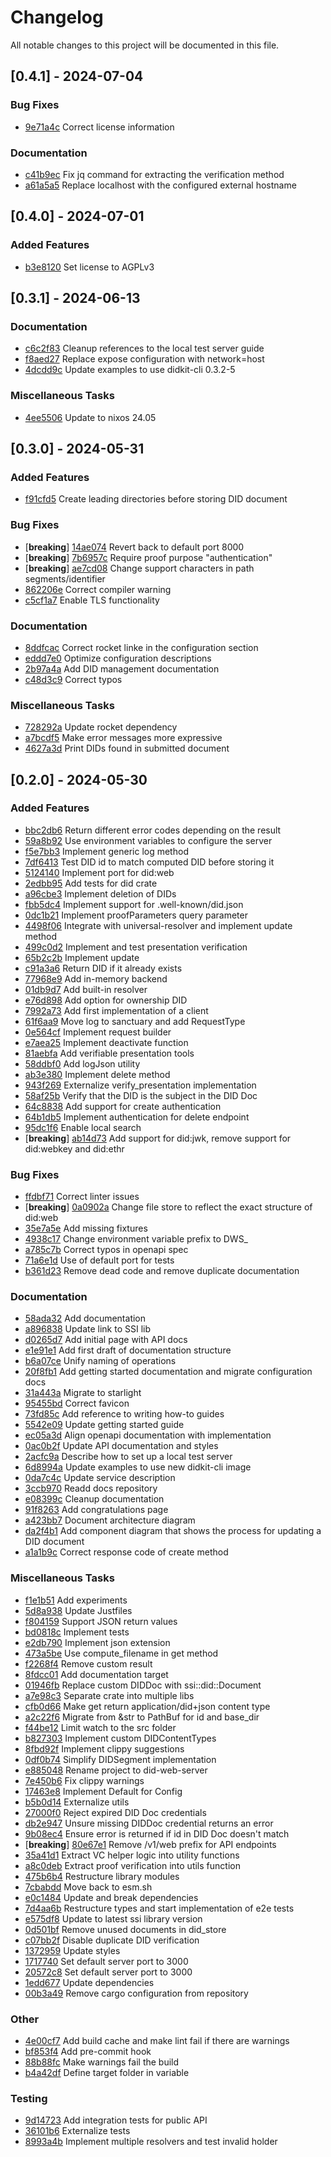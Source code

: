 # Changelog

All notable changes to this project will be documented in this file.

## [0.4.1] - 2024-07-04

### Bug Fixes

- [9e71a4c](https://github.com/identinet/did-web-server/commit/9e71a4c284db143b5747fcbc8fccb8cf43059875) Correct license information

### Documentation

- [c41b9ec](https://github.com/identinet/did-web-server/commit/c41b9ec3fc0381765b954b886606ead9fc958326) Fix jq command for extracting the verification method
- [a61a5a5](https://github.com/identinet/did-web-server/commit/a61a5a5f26c512ee3ca546fed059b400187b2c9f) Replace localhost with the configured external hostname

## [0.4.0] - 2024-07-01

### Added Features

- [b3e8120](https://github.com/identinet/did-web-server/commit/b3e8120bc1e67b280a5de99a3c8060af98c54633) Set license to AGPLv3

## [0.3.1] - 2024-06-13

### Documentation

- [c6c2f83](https://github.com/identinet/did-web-server/commit/c6c2f83cc663436176f2b7c7ef2fb74ff240828a) Cleanup references to the local test server guide
- [f8aed27](https://github.com/identinet/did-web-server/commit/f8aed278f54ece87f8d7dc9d75623f7a6870f421) Replace expose configuration with network=host
- [4dcdd9c](https://github.com/identinet/did-web-server/commit/4dcdd9cd4e5061367550f54e355526e3912015c3) Update examples to use didkit-cli 0.3.2-5

### Miscellaneous Tasks

- [4ee5506](https://github.com/identinet/did-web-server/commit/4ee5506f7b091d805f18bee4529a262401433fff) Update to nixos 24.05

## [0.3.0] - 2024-05-31

### Added Features

- [f91cfd5](https://github.com/identinet/did-web-server/commit/f91cfd5a47332a1e7fb70969a4104c35804d81f6) Create leading directories before storing DID document

### Bug Fixes

- [**breaking**] [14ae074](https://github.com/identinet/did-web-server/commit/14ae0745393a8bcf4c10897f38d790cd9c2402ad) Revert back to default port 8000
- [**breaking**] [7b6957c](https://github.com/identinet/did-web-server/commit/7b6957cfe5b5d37309acd0873bd42ba5f693a9c0) Require proof purpose "authentication"
- [**breaking**] [ae7cd08](https://github.com/identinet/did-web-server/commit/ae7cd0874ada927759c26ee4d38946a613f0c68d) Change support characters in path segments/identifier
- [862206e](https://github.com/identinet/did-web-server/commit/862206e9aeb1d4364d50f0cb6a7de46eb7fe5135) Correct compiler warning
- [c5cf1a7](https://github.com/identinet/did-web-server/commit/c5cf1a704f6adc19a54138f54bce7d3e9212dc53) Enable TLS functionality

### Documentation

- [8ddfcac](https://github.com/identinet/did-web-server/commit/8ddfcacfb058f8bb5e211f8dcba109d7a27dccce) Correct rocket linke in the configuration section
- [eddd7e0](https://github.com/identinet/did-web-server/commit/eddd7e09cfbfeff702d1380453e46edf488e9716) Optimize configuration descriptions
- [2b97a4a](https://github.com/identinet/did-web-server/commit/2b97a4a2167d7b40a8c8b98e2e2ac1c1846bdf38) Add DID management documentation
- [c48d3c9](https://github.com/identinet/did-web-server/commit/c48d3c999f40009da6fd6dcc42a06c989491a0d9) Correct typos

### Miscellaneous Tasks

- [728292a](https://github.com/identinet/did-web-server/commit/728292ad0db90ce3891e7a9a4a11dabd2d762128) Update rocket dependency
- [a7bcdf5](https://github.com/identinet/did-web-server/commit/a7bcdf571c2807624a82e0fbf9373c246a1d26e0) Make error messages more expressive
- [4627a3d](https://github.com/identinet/did-web-server/commit/4627a3dac0fd2fcfa23c990e90c23141274d767e) Print DIDs found in submitted document

## [0.2.0] - 2024-05-30

### Added Features

- [bbc2db6](https://github.com/identinet/did-web-server/commit/bbc2db6b2cf7e0ef17f82086b6434002cd78ded7) Return different error codes depending on the result
- [59a8b92](https://github.com/identinet/did-web-server/commit/59a8b927f57aeefc5471cff6d90a6922d5db2bdc) Use environment variables to configure the server
- [f5e7bb3](https://github.com/identinet/did-web-server/commit/f5e7bb3bf359ffc8d60f3ca7a8c975ac8c2261cf) Implement generic log method
- [7df6413](https://github.com/identinet/did-web-server/commit/7df641395f00a54c60c7975f89e8e2833e825c11) Test DID id to match computed DID before storing it
- [5124140](https://github.com/identinet/did-web-server/commit/512414050fe3b04847d817ec1cdd06833f4af0a5) Implement port for did:web
- [2edbb95](https://github.com/identinet/did-web-server/commit/2edbb95aea5dae1b27d3e23b8e3d52949de9c3a3) Add tests for did crate
- [a96cbe3](https://github.com/identinet/did-web-server/commit/a96cbe307577ef4b61521c232ce1af32fae95efc) Implement deletion of DIDs
- [fbb5dc4](https://github.com/identinet/did-web-server/commit/fbb5dc49a056b6e903587b4e266bdc8cce4e2a0d) Implement support for .well-known/did.json
- [0dc1b21](https://github.com/identinet/did-web-server/commit/0dc1b215b76b94797ef159dc783faafa10cac209) Implement proofParameters query parameter
- [4498f06](https://github.com/identinet/did-web-server/commit/4498f068fa67965da5424f82a32eeefa9c5b4e38) Integrate with universal-resolver and implement update method
- [499c0d2](https://github.com/identinet/did-web-server/commit/499c0d277ca421ee821ed1db1cea9b91af69e890) Implement and test presentation verification
- [65b2c2b](https://github.com/identinet/did-web-server/commit/65b2c2bf0744e953136bbb6e7dc6f6bfb1717e30) Implement update
- [c91a3a6](https://github.com/identinet/did-web-server/commit/c91a3a6d4972c0402d6a2949aa261a54514272ec) Return DID if it already exists
- [77968e9](https://github.com/identinet/did-web-server/commit/77968e94773a7af527ff8d02a148adde3ef3f991) Add in-memory backend
- [01db9d7](https://github.com/identinet/did-web-server/commit/01db9d7aaaa7a2177346e7947c911dab4442845f) Add built-in resolver
- [e76d898](https://github.com/identinet/did-web-server/commit/e76d89870ce1dc70e974d49ab2055cf116e7d5ef) Add option for ownership DID
- [7992a73](https://github.com/identinet/did-web-server/commit/7992a738d921b6411bd8a78780115b279a44f74c) Add first implementation of a client
- [61f6aa9](https://github.com/identinet/did-web-server/commit/61f6aa9d86ae1247f28656f93b4081269b18e5ed) Move log to sanctuary and add RequestType
- [0e564cf](https://github.com/identinet/did-web-server/commit/0e564cfbfa080ac0473af8f3c3347ba01e3303e0) Implement request builder
- [e7aea25](https://github.com/identinet/did-web-server/commit/e7aea25e3ce759847525ebb23dfb2c7870a00a85) Implement deactivate function
- [81aebfa](https://github.com/identinet/did-web-server/commit/81aebfa4704c42673c933c1ab0746f2420d1f38a) Add verifiable presentation tools
- [58ddbf0](https://github.com/identinet/did-web-server/commit/58ddbf0331dba849b76dcfa3315ed549c3758f0c) Add logJson utility
- [ab3e380](https://github.com/identinet/did-web-server/commit/ab3e3802ea24c124f828e5ef93fb45939c89470b) Implement delete method
- [943f269](https://github.com/identinet/did-web-server/commit/943f26994008a9fe9e5fe5dd4155e8d1a1a5738f) Externalize verify_presentation implementation
- [58af25b](https://github.com/identinet/did-web-server/commit/58af25bb67921a91c9a7657a9faa4ecd8716b4a6) Verify that the DID is the subject in the DID Doc
- [64c8838](https://github.com/identinet/did-web-server/commit/64c8838e2842bff4fc51667a76921229cdd4c3e1) Add support for create authentication
- [64b1db5](https://github.com/identinet/did-web-server/commit/64b1db572aa283b8d7067e01cdb4210193f26d4d) Implement authentication for delete endpoint
- [95dc1f6](https://github.com/identinet/did-web-server/commit/95dc1f68c55fcbac137bbb6858c4fb620546a584) Enable local search
- [**breaking**] [ab14d73](https://github.com/identinet/did-web-server/commit/ab14d738a0d368d32e3c8b58fb846da387ae7f28) Add support for did:jwk, remove support for did:webkey and did:ethr

### Bug Fixes

- [ffdbf71](https://github.com/identinet/did-web-server/commit/ffdbf71b63a95f22ddf2f3f941bca1c9b10ebdb2) Correct linter issues
- [**breaking**] [0a0902a](https://github.com/identinet/did-web-server/commit/0a0902aec471b9c2beb31ce910780661aaf97e4e) Change file store to reflect the exact structure of did:web
- [35e7a5e](https://github.com/identinet/did-web-server/commit/35e7a5e6330307aa67d220c14df17dcd004af513) Add missing fixtures
- [4938c17](https://github.com/identinet/did-web-server/commit/4938c17c7b2b434ef9734f821acf6dd0a4911b29) Change environment variable prefix to DWS_
- [a785c7b](https://github.com/identinet/did-web-server/commit/a785c7b9fc827925c7d8fffdee60100b47302b76) Correct typos in openapi spec
- [71a6e1d](https://github.com/identinet/did-web-server/commit/71a6e1d27c1af9bab38807be66b596f17d3a719a) Use of default port for tests
- [b361d23](https://github.com/identinet/did-web-server/commit/b361d236493a912266baef5237b4a1fe33d437e9) Remove dead code and remove duplicate documentation

### Documentation

- [58ada32](https://github.com/identinet/did-web-server/commit/58ada329bc19ed88a79f842ab096a7a1a920494c) Add documentation
- [a896838](https://github.com/identinet/did-web-server/commit/a896838d743993f429d33fd3d97d7180b38411f4) Update link to SSI lib
- [d0265d7](https://github.com/identinet/did-web-server/commit/d0265d744761db1bb69c332e401de593be3a9b17) Add initial page with API docs
- [e1e91e1](https://github.com/identinet/did-web-server/commit/e1e91e17b9db089fc696403e319adf0d6acb0faf) Add first draft of documentation structure
- [b6a07ce](https://github.com/identinet/did-web-server/commit/b6a07ce151ff524ee13b6d6739f1a4f460e913e7) Unify naming of operations
- [20f8fb1](https://github.com/identinet/did-web-server/commit/20f8fb126eedd15006a5e066b29e7386d4a955ae) Add getting started documentation and migrate configuration docs
- [31a443a](https://github.com/identinet/did-web-server/commit/31a443a70d39ba18303169891b33fbcb68af0448) Migrate to starlight
- [95455bd](https://github.com/identinet/did-web-server/commit/95455bd05442084636bb5a4e63992f5af2cfecbf) Correct favicon
- [73fd85c](https://github.com/identinet/did-web-server/commit/73fd85c29630b79cc74a050a04e35a0eadf4a540) Add reference to writing how-to guides
- [5542e09](https://github.com/identinet/did-web-server/commit/5542e0981071ab2e4fde936187591d8928a65ef5) Update getting started guide
- [ec05a3d](https://github.com/identinet/did-web-server/commit/ec05a3d32d9172a6c078da89d0c291cd134c89a9) Align openapi documentation with implementation
- [0ac0b2f](https://github.com/identinet/did-web-server/commit/0ac0b2f5e59030052011c644a65f383ad20e0c67) Update API documentation and styles
- [2acfc9a](https://github.com/identinet/did-web-server/commit/2acfc9a945e92495e4088d648bc45f2b41e138a7) Describe how to set up a local test server
- [6d8994a](https://github.com/identinet/did-web-server/commit/6d8994ab480bec7648b4d24e382eded7cc78ed2b) Update examples to use new didkit-cli image
- [0da7c4c](https://github.com/identinet/did-web-server/commit/0da7c4ca18aa1c82ef944d30104f24ed74abd032) Update service description
- [3ccb970](https://github.com/identinet/did-web-server/commit/3ccb9703e6a14778461b7d63757f9e4f1bfb2e8b) Readd docs repository
- [e08399c](https://github.com/identinet/did-web-server/commit/e08399c6479ce6c1102977032d2f32ed606df470) Cleanup documentation
- [91f8263](https://github.com/identinet/did-web-server/commit/91f8263781bc31af5b770bdf5452cfa407f51120) Add congratulations page
- [a423bb7](https://github.com/identinet/did-web-server/commit/a423bb7c470a4144c39225887c93b9a0eaff8bc7) Document architecture diagram
- [da2f4b1](https://github.com/identinet/did-web-server/commit/da2f4b1f47d86c798a3e965afa0d8a61f89985b7) Add component diagram that shows the process for updating a DID document
- [a1a1b9c](https://github.com/identinet/did-web-server/commit/a1a1b9c9b7fdfd8c25fb2d6ce6826b8bc9eff3d5) Correct response code of create method

### Miscellaneous Tasks

- [f1e1b51](https://github.com/identinet/did-web-server/commit/f1e1b5105a3614c4a4392fe3cd430d4da72f8a37) Add experiments
- [5d8a938](https://github.com/identinet/did-web-server/commit/5d8a93819549d67831d066010f9deb167fec4d35) Update Justfiles
- [f804159](https://github.com/identinet/did-web-server/commit/f8041593e862d833b8990f9b926222b530f4750e) Support JSON return values
- [bd0818c](https://github.com/identinet/did-web-server/commit/bd0818c768dbec50f5b6dc483c825d26f4e9c6ba) Implement tests
- [e2db790](https://github.com/identinet/did-web-server/commit/e2db790d68ca589d8be21597f9be439c3b8b8398) Implement json extension
- [473a5be](https://github.com/identinet/did-web-server/commit/473a5be57c27251248f1231eae1db736913e9561) Use compute_filename in get method
- [f2268f4](https://github.com/identinet/did-web-server/commit/f2268f4771df5292850a1bb15d2f6dd3fb1e9b70) Remove custom result
- [8fdcc01](https://github.com/identinet/did-web-server/commit/8fdcc01a34f537c2e2356af1daff6b0122f8aa1f) Add documentation target
- [01946fb](https://github.com/identinet/did-web-server/commit/01946fbda6a23c01b48ff49c90d3c0a8cf12c8b7) Replace custom DIDDoc with ssi::did::Document
- [a7e98c3](https://github.com/identinet/did-web-server/commit/a7e98c3a063e6a3ac3a7532f35f5b0bbd56f6d2c) Separate crate into multiple libs
- [cfb0d66](https://github.com/identinet/did-web-server/commit/cfb0d66c8c800a7daa0a260c1a28153c5bd5c157) Make get return application/did+json content type
- [a2c22f6](https://github.com/identinet/did-web-server/commit/a2c22f67be8678e6f34c0e770ad499fc4c421486) Migrate from &str to PathBuf for id and base_dir
- [f44be12](https://github.com/identinet/did-web-server/commit/f44be127ccd114d80febfc63f52b7083e4201a65) Limit watch to the src folder
- [b827303](https://github.com/identinet/did-web-server/commit/b827303ee5c8eb49b92215b2d46364c56a8b2a80) Implement custom DIDContentTypes
- [8fbd92f](https://github.com/identinet/did-web-server/commit/8fbd92fcf7ea07f4b41d9992cc1bb58bf8d0a934) Implement clippy suggestions
- [0df0b74](https://github.com/identinet/did-web-server/commit/0df0b74a1715f4b8bb8f2bf963b81a3b282b9810) Simplify DIDSegment implementation
- [e885048](https://github.com/identinet/did-web-server/commit/e8850487aa2e388bdabc3ebd7332d9decef5a97c) Rename project to did-web-server
- [7e450b6](https://github.com/identinet/did-web-server/commit/7e450b6190afbd9f2cfe3463912ad25fd8454959) Fix clippy warnings
- [17463e8](https://github.com/identinet/did-web-server/commit/17463e8c31f2f7ce7a195980badc89fb50782712) Implement Default for Config
- [b5b0d14](https://github.com/identinet/did-web-server/commit/b5b0d14f64646e06ca4c62c3bb606f433f03c1f5) Externalize utils
- [27000f0](https://github.com/identinet/did-web-server/commit/27000f0b386c219070373d92e0479d0e3d9c5b22) Reject expired DID Doc credentials
- [db2e947](https://github.com/identinet/did-web-server/commit/db2e9472b6bc5e8a44c6d3985822da9901d50d74) Unsure missing DIDDoc credential returns an error
- [9b08ec4](https://github.com/identinet/did-web-server/commit/9b08ec47ff4ec95c2767678a4524925f1a031311) Ensure error is returned if id in DID Doc doesn't match
- [**breaking**] [80e67e1](https://github.com/identinet/did-web-server/commit/80e67e1f5afc885dac29f4f4b351b08fdbd43659) Remove /v1/web prefix for API endpoints
- [35a41d1](https://github.com/identinet/did-web-server/commit/35a41d1d25e18f145ea2eaf7d3f980bd31325872) Extract VC helper logic into utility functions
- [a8c0deb](https://github.com/identinet/did-web-server/commit/a8c0debd96eea09491becb60a938b2907a6fffce) Extract proof verification into utils function
- [475b6b4](https://github.com/identinet/did-web-server/commit/475b6b4ada97a9e4be928e6ec16f676bf2fda746) Restructure library modules
- [7cbabdd](https://github.com/identinet/did-web-server/commit/7cbabdd5e8fdc40ca1af4127d1d32a907f7f6b56) Move back to esm.sh
- [e0c1484](https://github.com/identinet/did-web-server/commit/e0c148420aec64cc4b6883af59f785f8b003fa0d) Update and break dependencies
- [7d4aa6b](https://github.com/identinet/did-web-server/commit/7d4aa6ba448434804e6fb81f5a7ceaff242c758f) Restructure types and start implementation of e2e tests
- [e575df8](https://github.com/identinet/did-web-server/commit/e575df81452c07086de7daa2a6a38ba2eeb02031) Update to latest ssi library version
- [0d501bf](https://github.com/identinet/did-web-server/commit/0d501bfed51e2e8cae0baf53c2bf5def878fa374) Remove unused documents in did_store
- [c07bb2f](https://github.com/identinet/did-web-server/commit/c07bb2fa7f36aa89174294004c674d70f7ed0e2d) Disable duplicate DID verification
- [1372959](https://github.com/identinet/did-web-server/commit/1372959e874b1b45f09347d42d6b0460d9c98f14) Update styles
- [1717740](https://github.com/identinet/did-web-server/commit/17177401307eb920d30442cdddd06a5d338f311c) Set default server port to 3000
- [20572c8](https://github.com/identinet/did-web-server/commit/20572c85aaeb22361aa88d22dfba3a0fe34cdcc2) Set default server port to 3000
- [1edd677](https://github.com/identinet/did-web-server/commit/1edd6775e4e03de12c2ad2303ae56df64a82fdfa) Update dependencies
- [00b3a49](https://github.com/identinet/did-web-server/commit/00b3a497c3b6cb92d00062887d68ddfe6c32d550) Remove cargo configuration from repository

### Other

- [4e00cf7](https://github.com/identinet/did-web-server/commit/4e00cf75af7ccffec16dfaa5f08676c08fd43ffb) Add build cache and make lint fail if there are warnings
- [bf853f4](https://github.com/identinet/did-web-server/commit/bf853f45c814b74ac8f51a66116db20b0caae2d8) Add pre-commit hook
- [88b88fc](https://github.com/identinet/did-web-server/commit/88b88fce48f00e0fe6034739c7b1c51d21da7009) Make warnings fail the build
- [b4a42df](https://github.com/identinet/did-web-server/commit/b4a42df4ad9262a387bc687ac34cf1e3ec0f4846) Define target folder in variable

### Testing

- [9d14723](https://github.com/identinet/did-web-server/commit/9d147238b4ea397a04f7c93c37ed62df2a85cf92) Add integration tests for public API
- [36101b6](https://github.com/identinet/did-web-server/commit/36101b66d70817e07ac8dc4942c687e5334fd4b7) Externalize tests
- [8993a4b](https://github.com/identinet/did-web-server/commit/8993a4b6dd78cf4e696f2895533ee58a394f8232) Implement multiple resolvers and test invalid holder

<!-- generated by git-cliff -->
